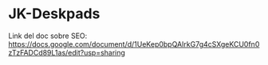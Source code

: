 # JK-Deskpads
Link del doc sobre SEO:
https://docs.google.com/document/d/1UeKep0bpQAIrkG7g4cSXgeKCU0fn0zTzFADCd89L1as/edit?usp=sharing

